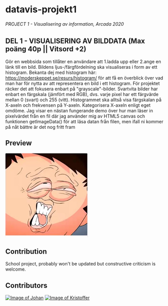 # datavis-projekt1

###### PROJECT 1 - Visualisering av information, Arcada 2020 

## DEL 1 - VISUALISERING AV BILDDATA (Max poäng 40p || Vitsord +2)
Gör en webbsida som tillåter en användare att 1.ladda upp eller 2.ange en länk till en bild.
Bildens ljus-/färgfördelning ska visualiseras i form av ett histogram.
Bekanta dej med histogram här: https://moderskeppet.se/resurs/histogram/ för att få en
överblick över vad man har för nytta av att representera en bild i ett histogram.
För projektet räcker det att fokusera enbart på "grayscale"-bilder.
Svartvita bilder har enbart en färgskala (jämfört med RGB), dvs. varje pixel har ett färgvärde
mellan 0 (svart) och 255 (vitt).
Histogrammet ska alltså visa färgskalan på X-axeln och frekvensen på Y-axeln. Kategorisera
X-axeln enligt eget omdöme.
Jag visar en nästan fungerande demo över hur man läser in pixelvärdet från en fil där jag
använder mig av HTML5 canvas och funktionen getImageData() för att läsa datan från filen,
men ifall ni kommer på nåt bättre är det nog fritt fram

## Preview
![image of sourmango](teacher.jpg)


## Contribution
School project, probably won't be updated but constructive criticism is welcome.

## Contributors

[![Image of Johan](https://github.com/penttinj.png?size=50)](https://github.com/penttinj)
[![Image of Kristoffer](https://github.com/Azraul.png?size=50)](https://github.com/Azraul)
